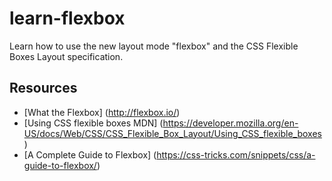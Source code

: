 # learn-flexbox
Learn how to use the new layout mode "flexbox" and the CSS Flexible Boxes Layout specification.


## Resources

* [What the Flexbox] (http://flexbox.io/)
* [Using CSS flexible boxes MDN] (https://developer.mozilla.org/en-US/docs/Web/CSS/CSS_Flexible_Box_Layout/Using_CSS_flexible_boxes)
* [A Complete Guide to Flexbox] (https://css-tricks.com/snippets/css/a-guide-to-flexbox/)
